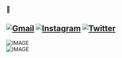 ### 🍋
[![Gmail](https://img.shields.io/badge/Gmail-d14836?style=for-the-badge&logo=Gmail&logoColor=white&link=jihojiho2003@gmail.com)](mailto:jihojiho2003@gmail.com)
[![Instagram](https://img.shields.io/badge/Instagram-%23E4405F.svg?style=for-the-badge&logo=Instagram&logoColor=white)](https://www.instagram.com/citrusinesis/)
[![Twitter](https://img.shields.io/badge/Twitter-%231DA1F2.svg?style=for-the-badge&logo=Twitter&logoColor=white)](https://twitter.com/citrusinesis)
---
<picture>
  <source media="(prefers-color-scheme: dark)" srcset="https://github-readme-stats.vercel.app/api/top-langs/?username=citrusinesis&layout=compact&theme=github_dark">
  <source media="(prefers-color-scheme: light)" srcset="https://github-readme-stats.vercel.app/api/top-langs/?username=citrusinesis&layout=compact&theme=github_light">
  <img alt="IMAGE" src="https://github-readme-stats.vercel.app/api/top-langs/?username=citrusinesis&layout=compact&theme=github_light">
</picture>
<br/>
<picture>
  <source media="(prefers-color-scheme: dark)" srcset="https://github-readme-stats.vercel.app/api?username=citrusinesis&show_icons=true&theme=github_dark">
  <source media="(prefers-color-scheme: light)" srcset="https://github-readme-stats.vercel.app/api?username=citrusinesis&show_icons=true&theme=github_light">
  <img alt="IMAGE" src="https://github-readme-stats.vercel.app/api?username=citrusinesis&show_icons=true&theme=github_light">
</picture>
